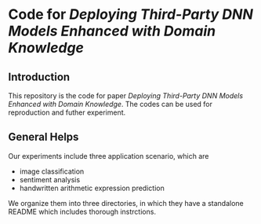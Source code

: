 # Code for *Deploying Third-Party DNN Models Enhanced with Domain Knowledge*

## Introduction
This repository is the code for paper *Deploying Third-Party DNN Models Enhanced with Domain Knowledge*. The codes can be used for reproduction and futher experiment.

## General Helps
Our experiments include three application scenario, which are

* image classification
* sentiment analysis
* handwritten arithmetic expression prediction

We organize them into three directories, in which they have a standalone README which includes thorough instrctions.
